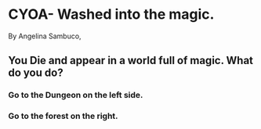 # CYOA- Washed into the magic.
By Angelina Sambuco, 

## You Die and appear in a world full of magic. What do you do?

### Go to the Dungeon on the left side.
### Go to the forest on the right.